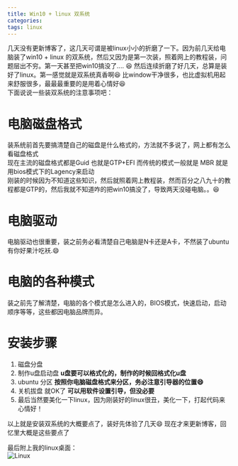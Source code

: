 ```yaml
---
title: Win10 + linux 双系统
categories: 
tags: linux
---
```

几天没有更新博客了，这几天可谓是被linux小小的折磨了一下。因为前几天给电脑装了win10 + linux 的双系统，然后又因为是第一次装，照着网上的教程装，问题层出不穷。第一天甚至把win10搞没了.... :laughing: 然后连续折磨了好几天，总算是装好了linux。第一感觉就是双系统真香啊:laughing: 比window干净很多，也比虚拟机用起来舒服很多，最最最重要的是用着心情好:laughing:    
下面说说一些装双系统的注意事项吧：   



# 电脑磁盘格式   
装系统前首先要搞清楚自己的磁盘是什么格式的，方法就不多说了，网上都有怎么看磁盘格式    
现在主流的磁盘格式都是Guid 也就是GTP+EFI 而传统的模式一般就是 MBR 就是用bios模式下的Lagency来启动    
刚装的时候因为不知道这些知识，然后就照着网上教程装，然而百分之八九十的教程都是GTP的，然后我就不知道咋的把win10搞没了，导致两天没碰电脑。。:laughing:

# 电脑驱动   
电脑驱动也很重要，装之前务必看清楚自己电脑是N卡还是A卡，不然装了ubuntu有你好果汁吃袄.:smile:   

# 电脑的各种模式   
装之前先了解清楚，电脑的各个模式是怎么进入的，BIOS模式，快速启动，启动顺序等等，这些都因电脑品牌而异。   

# 安装步骤      

1. 磁盘分盘
2. 制作u盘启动盘 **u盘要可以格式化的，制作的时候回格式化u盘**   
3. ubuntu 分区 **按照你电脑磁盘格式来分区，务必注意引导器的位置:smile:**   
4. 关机拔盘 就OK了 **可以用软件设置引导，但没必要**   
5. 最后当然要美化一下linux，因为刚装好的linux很丑，美化一下，打起代码来心情好！     

以上就是安装双系统的大概要点了，装好先体验了几天:smile: 现在才来更新博客，回忆里大概是这些要点了   

最后附上我的linux桌面：   
![Linux](http://imgsrc.baidu.com/forum/w%3D580/sign=28b502d68d8ba61edfeec827713597cc/0e2e4f4a20a446239077a17e9722720e0cf3d77d.jpg)
